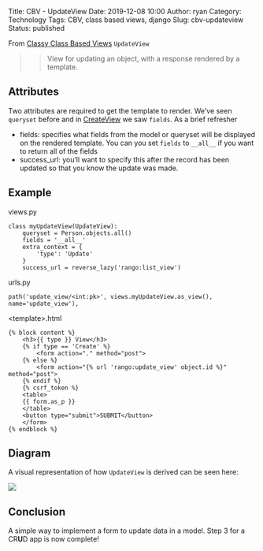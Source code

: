 Title: CBV - UpdateView
Date: 2019-12-08 10:00
Author: ryan
Category: Technology
Tags: CBV, class based views, django
Slug: cbv-updateview
Status: published

From [Classy Class Based Views](http://ccbv.co.uk/projects/Django/2.2/django.views.generic.edit/UpdateView/) `UpdateView`

> > View for updating an object, with a response rendered by a template.

## Attributes

Two attributes are required to get the template to render. We’ve seen `queryset` before and in [CreateView](/cbv-createview/) we saw `fields`. As a brief refresher

-   fields: specifies what fields from the model or queryset will be displayed on the rendered template. You can you set `fields` to `__all__` if you want to return all of the fields
-   success_url: you’ll want to specify this after the record has been updated so that you know the update was made.

## Example

views.py

    class myUpdateView(UpdateView):
        queryset = Person.objects.all()
        fields = '__all__'
        extra_context = {
            'type': 'Update'
        }
        success_url = reverse_lazy('rango:list_view')

urls.py

    path('update_view/<int:pk>', views.myUpdateView.as_view(), name='update_view'),

\<template\>.html

    {% block content %}
        <h3>{{ type }} View</h3>
        {% if type == 'Create' %}
            <form action="." method="post">
        {% else %}
            <form action="{% url 'rango:update_view' object.id %}" method="post">
        {% endif %}
        {% csrf_token %}
        <table>
        {{ form.as_p }}
        </table>
        <button type="submit">SUBMIT</button>
        </form>
    {% endblock %}

## Diagram

A visual representation of how `UpdateView` is derived can be seen here:

![](https://yuml.me/diagram/plain;/class/%5BSingleObjectTemplateResponseMixin%7Bbg:white%7D%5D%5E-%5BUpdateView%7Bbg:green%7D%5D,%20%5BTemplateResponseMixin%7Bbg:white%7D%5D%5E-%5BSingleObjectTemplateResponseMixin%7Bbg:white%7D%5D,%20%5BBaseUpdateView%7Bbg:white%7D%5D%5E-%5BUpdateView%7Bbg:green%7D%5D,%20%5BModelFormMixin%7Bbg:white%7D%5D%5E-%5BBaseUpdateView%7Bbg:white%7D%5D,%20%5BFormMixin%7Bbg:white%7D%5D%5E-%5BModelFormMixin%7Bbg:white%7D%5D,%20%5BContextMixin%7Bbg:white%7D%5D%5E-%5BFormMixin%7Bbg:white%7D%5D,%20%5BSingleObjectMixin%7Bbg:white%7D%5D%5E-%5BModelFormMixin%7Bbg:white%7D%5D,%20%5BContextMixin%7Bbg:white%7D%5D%5E-%5BSingleObjectMixin%7Bbg:white%7D%5D,%20%5BProcessFormView%7Bbg:white%7D%5D%5E-%5BBaseUpdateView%7Bbg:white%7D%5D,%20%5BView%7Bbg:lightblue%7D%5D%5E-%5BProcessFormView%7Bbg:white%7D%5D.svg)

## Conclusion

A simple way to implement a form to update data in a model. Step 3 for a CR**U**D app is now complete!
